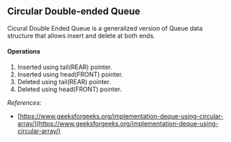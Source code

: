 ## Circular Double-ended Queue

Cicural Double Ended Queue is a generalized version of Queue data structure that allows insert and delete at both ends.

#### Operations

1. Inserted using tail(REAR) pointer.
2. Inserted using head(FRONT) pointer.
3. Deleted using tail(REAR) pointer.
4. Deleted using head(FRONT) pointer.

_References_:

- [https://www.geeksforgeeks.org/implementation-deque-using-circular-array/](https://www.geeksforgeeks.org/implementation-deque-using-circular-array/)
